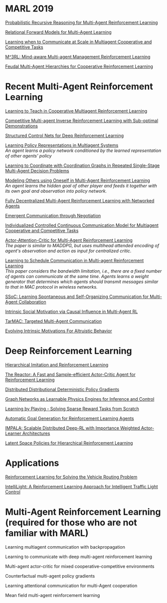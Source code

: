# MARL 2019

[Probabilistic Recursive Reasoning for Multi-Agent Reinforcement Learning](https://openreview.net/pdf?id=rkl6As0cF7)

[Relational Forward Models for Multi-Agent Learning](https://openreview.net/pdf?id=rJlEojAqFm)

[Learning when to Communicate at Scale in Multiagent Cooperative and Competitive Tasks](https://openreview.net/pdf?id=rye7knCqK7)

[M^3RL: Mind-aware Multi-agent Management Reinforcement Learning](https://openreview.net/pdf?id=BkzeUiRcY7)

[Feudal Multi-Agent Hierarchies for Cooperative Reinforcement Learning](https://arxiv.org/abs/1901.08492)


# Recent Multi-Agent Reinforcement Learning
[Learning to Teach in Cooperative Multiagent Reinforcement Learning](https://arxiv.org/abs/1805.07830)

[Competitive Multi-agent Inverse Reinforcement Learning with Sub-optimal Demonstrations](https://arxiv.org/abs/1801.02124)

[Structured Control Nets for Deep Reinforcement Learning](https://arxiv.org/abs/1802.08311)

[Learning Policy Representations in Multiagent Systems](https://arxiv.org/abs/1806.06464)     
*An agent learns a policy network conditioned by the learned representation of other agents' policy*

[Learning to Coordinate with Coordination Graphs in Repeated Single-Stage Multi-Agent Decision Problems](http://proceedings.mlr.press/v80/bargiacchi18a.html)

[Modeling Others using Oneself in Multi-Agent Reinforcement Learning](https://arxiv.org/abs/1802.09640)    
*An agent learns the hidden goal of other player and feeds it together with its own goal and observation into policy network.*

[Fully Decentralized Multi-Agent Reinforcement Learning with Networked Agents](https://arxiv.org/abs/1802.08757)

[Emergent Communication through Negotiation](https://openreview.net/pdf?id=Hk6WhagRW)

[Individualized Controlled Continuous Communication Model for Multiagent Cooperative and Competitive Tasks](https://openreview.net/forum?id=rye7knCqK7)

[Actor-Attention-Critic for Multi-Agent Reinforcement Learning](https://openreview.net/forum?id=HJx7l309Fm)    
*The paper is similar to MADDPG, but uses multihead attended encoding of agent's observation and action as input for centralized critic.*

[Learning to Schedule Communication in Multi-agent Reinforcement Learning](https://openreview.net/forum?id=SJxu5iR9KQ)    
*This paper considers the bandwidth limitation, i.e., there are a fixed number of agents can communicate at the same time. Agents learns a weight generator that determines which agents should transmit messages similar to that in MAC protocol in wireless networks.* 

[SSoC: Learning Spontaneous and Self-Organizing Communication for Multi-Agent Collaboration](https://openreview.net/forum?id=rJ4vlh0qtm)

[Intrinsic Social Motivation via Causal Influence in Multi-Agent RL](https://openreview.net/forum?id=B1lG42C9Km)

[TarMAC: Targeted Multi-Agent Communication](https://arxiv.org/abs/1810.11187)

[Evolving Intrinsic Motivations For Altruistic Behavior](https://openreview.net/pdf?id=r1e-nj05FQ)


# Deep Reinforcement Learning
[Hierarchical Imitation and Reinforcement Learning](https://arxiv.org/abs/1803.00590)

[The Reactor: A Fast and Sample-efficient Actor-Critic Agent for Reinforcement Learning](https://arxiv.org/abs/1704.04651)

[Distributed Distributional Deterministic Policy Gradients](https://arxiv.org/abs/1804.08617)

[Graph Networks as Learnable Physics Engines for Inference and Control](https://arxiv.org/abs/1806.01242)

[Learning by Playing - Solving Sparse Reward Tasks from Scratch](https://arxiv.org/abs/1802.10567)

[Automatic Goal Generation for Reinforcement Learning Agents](https://arxiv.org/abs/1705.06366)

[IMPALA: Scalable Distributed Deep-RL with Importance Weighted Actor-Learner Architectures](https://arxiv.org/abs/1802.01561)

[Latent Space Policies for Hierarchical Reinforcement Learning](https://arxiv.org/abs/1804.02808)


# Applications
[Reinforcement Learning for Solving the Vehicle Routing Problem](https://arxiv.org/abs/1802.04240)

[IntelliLight: A Reinforcement Learning Approach for Intelligent Traffic Light Control](https://faculty.ist.psu.edu/jessieli/Publications/2018-KDD-IntelliLight.pdf)


# Multi-Agent Reinforcement Learning (required for those who are not familiar with MARL)
Learning multiagent communication with backpropagation

Learning to communicate with deep multi-agent reinforcement learning

Multi-agent actor-critic for mixed cooperative-competitive environments

Counterfactual multi-agent policy gradients

Learning attentional communication for multi-Agent cooperation

Mean field multi-agent reinforcement learning
